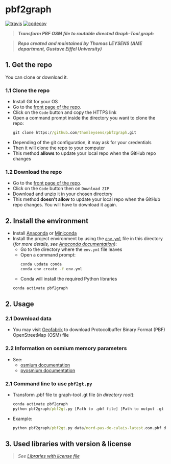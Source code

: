 # pbf2graph

[![travis](https://img.shields.io/travis/thomleysens/pbf2graph.svg)](https://travis-ci.org/thomleysens/pbf2graph)
[![codecov](https://codecov.io/gh/thomleysens/pbf2graph/branch/master/graph/badge.svg)](https://codecov.io/gh/thomleysens/pbf2graph)

> ***Transform PBF OSM file to routable directed Graph-Tool graph***

> ***Repo created and maintained by Thomas LEYSENS (AME department, Gustave Eiffel University)***

## 1. Get the repo
You can clone or download it.

### 1.1 Clone the repo
* Install Git for your OS
* Go to the [front page of the repo](https://github.com/thomleysens/iso_graph).
* Click on the ```Code``` button and copy the HTTPS link
* Open a command prompt inside the directory you want to clone the repo:
  ```cmd
  git clone https://github.com/thomleysens/pbf2graph.git
  ```
* Depending of the git configuration, it may ask for your credentials
* Then it will clone the repo to your computer
* This method **allows** to update your local repo when the GitHub repo changes

### 1.2 Download the repo
* Go to the [front page of the repo](https://github.com/thomleysens/pbf2graph).
* Click on the ```Code``` button then on ```Download ZIP```
* Download and unzip it in your chosen directory
* This method **doesn't allow** to update your local repo when the GitHub repo changes. You will have to download it again.

## 2. Install the environment
* Install [Anaconda](https://docs.anaconda.com/anaconda/install/) or [Miniconda](https://docs.conda.io/en/latest/miniconda.html)
* Install the project environment by using the [```env.yml```](env.yml) file in this directory (*for more details, see [Anaconda documentation](https://docs.conda.io/projects/conda/en/latest/user-guide/tasks/manage-environments.html#creating-an-environment-from-an-environment-yml-file)*):
  * Go to the directory where the ```env.yml``` file leaves
  * Open a command prompt:
    ```cmd
    conda update conda
    conda env create -f env.yml
    ```
  * Conda will install the required Python libraries
  ```cmd
  conda activate pbf2graph
  ```

## 2. Usage

### 2.1 Download data

* You may visit [Geofabrik](https://download.geofabrik.de/) to download Protocolbuffer Binary Format (PBF) OpenStreetMap (OSM) file

### 2.2 Information on osmium memory parameters

* See:
	- [osmium documentation](https://osmcode.org/osmium-concepts/#indexes)
	- [pyosmium documentation](https://docs.osmcode.org/pyosmium/latest/intro.html#handling-geometries)

### 2.1 Command line to use ```pbf2gt.py```

* Transform .pbf file to graph-tool .gt file (*in directory root*):
	```cmd
	conda activate pbf2graph
	python pbf2graph/pbf2gt.py [Path to .pbf file] [Path to output .gt file]
	```
* Example:
	```cmd
	python pbf2graph/pbf2gt.py data/nord-pas-de-calais-latest.osm.pbf data/npdc.gt
	```
	
## 3. Used libraries with version & license

> *See [Libraries with license file](libraries_with_license.md)*